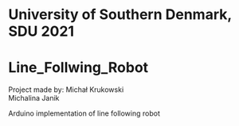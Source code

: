 # University of Southern Denmark, SDU 2021
# Line_Follwing_Robot 


Project made by: 
Michał Krukowski 	
Michalina Janik 

Arduino implementation of line following robot 
